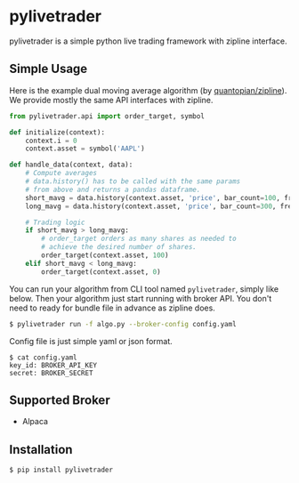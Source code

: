 # pylivetrader

pylivetrader is a simple python live trading framework with zipline interface.

## Simple Usage

Here is the example dual moving average algorithm (by [quantopian/zipline](https://github.com/quantopian/zipline/blob/master/zipline/examples/dual_moving_average.py)). We provide mostly the same API interfaces with zipline.

```py
from pylivetrader.api import order_target, symbol

def initialize(context):
    context.i = 0
    context.asset = symbol('AAPL')

def handle_data(context, data):
    # Compute averages
    # data.history() has to be called with the same params
    # from above and returns a pandas dataframe.
    short_mavg = data.history(context.asset, 'price', bar_count=100, frequency="1m").mean()
    long_mavg = data.history(context.asset, 'price', bar_count=300, frequency="1m").mean()

    # Trading logic
    if short_mavg > long_mavg:
        # order_target orders as many shares as needed to
        # achieve the desired number of shares.
        order_target(context.asset, 100)
    elif short_mavg < long_mavg:
        order_target(context.asset, 0)
```

You can run your algorithm from CLI tool named `pylivetrader`, simply like below. Then your algorithm just start running with broker API. You don't need to ready for bundle file in advance as zipline does.

```sh
$ pylivetrader run -f algo.py --broker-config config.yaml
```

Config file is just simple yaml or json format.

```
$ cat config.yaml
key_id: BROKER_API_KEY
secret: BROKER_SECRET
```

## Supported Broker

- Alpaca

## Installation

```
$ pip install pylivetrader
```
